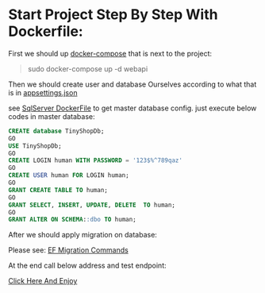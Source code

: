 # Start Project Step By Step With Dockerfile:

First we should up [docker-compose](../../docker-compose.yml) that is next to the project:
>sudo docker-compose up -d webapi

Then we should create user and database Ourselves according to what that is in [appsettings.json](../../Src/Presentation/WebApi/appsettings.json)

see [SqlServer DockerFile](../../Containers/services/sqlserver/Dockerfile) to get master database config.
just execute below codes in master database:
~~~~sql
CREATE database TinyShopDb;
GO
USE TinyShopDb;
GO
CREATE LOGIN human WITH PASSWORD = '123$%^789qaz'
GO
CREATE USER human FOR LOGIN human;
GO
GRANT CREATE TABLE TO human;
GO
GRANT SELECT, INSERT, UPDATE, DELETE  TO human;
GO
GRANT ALTER ON SCHEMA::dbo TO human;
~~~~

After we should apply migration on database:

Please see: [EF Migration Commands](./EF_Migration_Commands.md)

At the end call below address and test endpoint:

[Click Here And Enjoy](http://localhost:2030/swagger/index.html)
